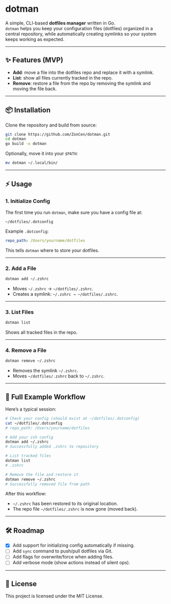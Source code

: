 # dotman

A simple, CLI-based **dotfiles manager** written in Go.  
`dotman` helps you keep your configuration files (dotfiles) organized in a central repository, while automatically creating symlinks so your system keeps working as expected.  

---

## ✨ Features (MVP)
- **Add**: move a file into the dotfiles repo and replace it with a symlink.  
- **List**: show all files currently tracked in the repo.  
- **Remove**: restore a file from the repo by removing the symlink and moving the file back.  

---

## 📦 Installation
Clone the repository and build from source:

```bash
git clone https://github.com/ZonCen/dotman.git
cd dotman
go build -o dotman
```

Optionally, move it into your `$PATH`:

```bash
mv dotman ~/.local/bin/
```

---

## ⚡ Usage

### 1. Initialize Config
The first time you run `dotman`, make sure you have a config file at:

```
~/dotfiles/.dotconfig
```

Example `.dotconfig`:

```yaml
repo_path: /Users/yourname/dotfiles
```

This tells `dotman` where to store your dotfiles.  

---

### 2. Add a File
```bash
dotman add ~/.zshrc
```
- Moves `~/.zshrc` → `~/dotfiles/.zshrc`.  
- Creates a symlink: `~/.zshrc → ~/dotfiles/.zshrc`.  

---

### 3. List Files
```bash
dotman list
```
Shows all tracked files in the repo.  

---

### 4. Remove a File
```bash
dotman remove ~/.zshrc
```
- Removes the symlink `~/.zshrc`.  
- Moves `~/dotfiles/.zshrc` back to `~/.zshrc`.  

---

## 🔄 Full Example Workflow

Here’s a typical session:

```bash
# Check your config (should exist at ~/dotfiles/.dotconfig)
cat ~/dotfiles/.dotconfig
# repo_path: /Users/yourname/dotfiles

# Add your zsh config
dotman add ~/.zshrc
# Successfully added .zshrc to repository

# List tracked files
dotman list
# .zshrc

# Remove the file and restore it
dotman remove ~/.zshrc
# Successfully removed file from path
```

After this workflow:  
- `~/.zshrc` has been restored to its original location.  
- The repo file `~/dotfiles/.zshrc` is now gone (moved back).  

---

## 🛠 Roadmap
- [x] Add support for initializing config automatically if missing.  
- [ ] Add `sync` command to push/pull dotfiles via Git.  
- [ ] Add flags for overwrite/force when adding files.  
- [ ] Add verbose mode (show actions instead of silent ops).  

---

## 📜 License
This project is licensed under the MIT License.  
